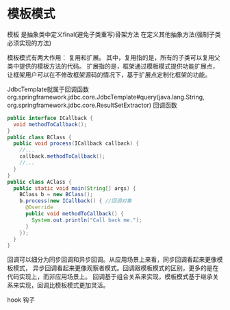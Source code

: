 # 模板模式
模板 是抽象类中定义final(避免子类重写)骨架方法 在定义其他抽象方法(强制子类必须实现的方法)

模板模式有两大作用：
复用和扩展。
其中，复用指的是，所有的子类可以复用父类中提供的模板方法的代码。
扩展指的是，框架通过模板模式提供功能扩展点，让框架用户可以在不修改框架源码的情况下，基于扩展点定制化框架的功能。

JdbcTemplate就属于回调函数
org.springframework.jdbc.core.JdbcTemplate#query(java.lang.String, org.springframework.jdbc.core.ResultSetExtractor<T>)
回调函数
```java
public interface ICallback {
  void methodToCallback();
}
public class BClass {
  public void process(ICallback callback) {
    //...
    callback.methodToCallback();
    //...
  }
}
public class AClass {
  public static void main(String[] args) {
    BClass b = new BClass();
    b.process(new ICallback() { //回调对象
      @Override
      public void methodToCallback() {
        System.out.println("Call back me.");
      }
    });
  }
}
```

回调可以细分为同步回调和异步回调。从应用场景上来看，同步回调看起来更像模板模式，
异步回调看起来更像观察者模式。回调跟模板模式的区别，更多的是在代码实现上，而非应用场景上。
回调基于组合关系来实现，模板模式基于继承关系来实现，回调比模板模式更加灵活。


hook 钩子